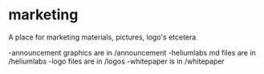 # marketing
A place for marketing materials, pictures, logo's etcetera

-announcement graphics are in /announcement
-heliumlabs md files are in /heliumlabs
-logo files are in /logos
-whitepaper is in /whitepaper

